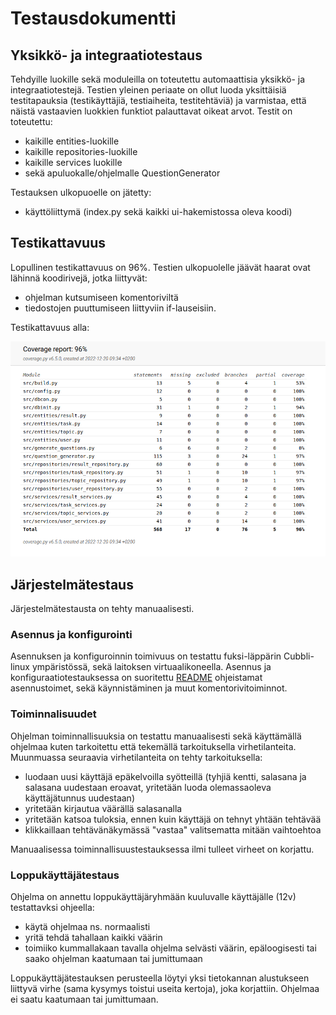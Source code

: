 # Testausdokumentti

## Yksikkö- ja integraatiotestaus

Tehdyille luokille sekä moduleilla on toteutettu automaattisia yksikkö- ja integraatiotestejä. Testien yleinen periaate on ollut luoda yksittäisiä testitapauksia (testikäyttäjiä, testiaiheita, testitehtäviä) ja varmistaa, että näistä vastaavien luokkien funktiot palauttavat oikeat arvot. Testit on toteutettu:
- kaikille entities-luokille
- kaikille repositories-luokille
- kaikille services luokille
- sekä apuluokalle/ohjelmalle QuestionGenerator

Testauksen ulkopuoelle on jätetty:
- käyttöliittymä (index.py sekä kaikki ui-hakemistossa oleva koodi)


## Testikattavuus

Lopullinen testikattavuus on 96%. Testien ulkopuolelle jäävät haarat ovat lähinnä koodirivejä, jotka liittyvät:
- ohjelman kutsumiseen komentoriviltä
- tiedostojen puuttumiseen liittyviin if-lauseisiin.

Testikattavuus alla:

![coverage](https://github.com/miahro/ot-harjoitustyo/blob/master/schooltasks/dokumentaatio/kuvat/ohte_coverage.png)


## Järjestelmätestaus

Järjestelmätestausta on tehty manuaalisesti. 

### Asennus ja konfigurointi

Asennuksen ja konfiguroinnin toimivuus on testattu fuksi-läppärin Cubbli-linux ympäristössä, sekä laitoksen virtuaalikoneella. Asennus ja konfiguraatiotestauksessa on suoritettu [README](https://github.com/miahro/ot-harjoitustyo/blob/master/README.md) ohjeistamat asennustoimet, sekä käynnistäminen ja muut komentorivitoiminnot. 

### Toiminnalisuudet

Ohjelman toiminnallisuuksia on testattu manuaalisesti sekä käyttämällä ohjelmaa kuten tarkoitettu että tekemällä tarkoituksella virhetilanteita. Muunmuassa seuraavia virhetilanteita on tehty tarkoituksella:
- luodaan uusi käyttäjä epäkelvoilla syötteillä (tyhjiä kentti, salasana ja salasana uudestaan eroavat, yritetään luoda olemassaoleva käyttäjätunnus uudestaan)
- yritetään kirjautua väärällä salasanalla
- yritetään katsoa tuloksia, ennen kuin käyttäjä on tehnyt yhtään tehtävää
- klikkaillaan tehtävänäkymässä "vastaa" valitsematta mitään vaihtoehtoa

Manuaalisessa toiminnallisuustestauksessa ilmi tulleet virheet on korjattu. 

### Loppukäyttäjätestaus

Ohjelma on annettu loppukäyttäjäryhmään kuuluvalle käyttäjälle (12v) testattavksi ohjeella:
- käytä ohjelmaa ns. normaalisti
- yritä tehdä tahallaan kaikki väärin
- toimiiko kummallakaan tavalla ohjelma selvästi väärin, epäloogisesti tai saako ohjelman kaatumaan tai jumittumaan

Loppukäyttäjätestauksen perusteella löytyi yksi tietokannan alustukseen liittyvä virhe (sama kysymys toistui useita kertoja), joka korjattiin. Ohjelmaa ei saatu kaatumaan tai jumittumaan. 


